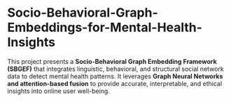 # Socio-Behavioral-Graph-Embeddings-for-Mental-Health-Insights
This project presents a **Socio-Behavioral Graph Embedding Framework (SBGEF)** that integrates linguistic, behavioral, and structural social network data to detect mental health patterns. It leverages **Graph Neural Networks and attention-based fusion** to provide accurate, interpretable, and ethical insights into online user well-being.
